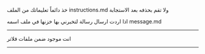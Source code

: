 خذ دائماً تعليماتك من الملف
instructions.md
ولا تقم بحذفه بعد الاستجابة

اذا اردت ارسال رسالة لتخبرني بها خزنها في ملف اسمه message.md


---

انت موجود ضمن ملفات فلاتر

---


